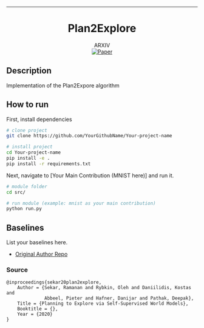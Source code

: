 ---   
<div align="center">    
 
# Plan2Explore    

ARXIV   
[![Paper](http://img.shields.io/badge/arxiv-math.co:1480.1111-B31B1B.svg)](https://arxiv.org/pdf/2005.05960.pdf)


</div>
 
## Description   
Implementation of the Plan2Expore algorithm

## How to run   
First, install dependencies   
```bash
# clone project   
git clone https://github.com/YourGithubName/Your-project-name   

# install project   
cd Your-project-name 
pip install -e .   
pip install -r requirements.txt
 ```   
 Next, navigate to [Your Main Contribution (MNIST here)] and run it.   
 ```bash
# module folder
cd src/    

# run module (example: mnist as your main contribution)   
python run.py    
```

## Baselines    
List your baselines here.   
- [Original Author Repo](https://github.com/ramanans1/plan2explore) 

### Source  
```
@inproceedings{sekar20plan2explore,
    Author = {Sekar, Ramanan and Rybkin, Oleh and Daniilidis, Kostas and
              Abbeel, Pieter and Hafner, Danijar and Pathak, Deepak},
    Title = {Planning to Explore via Self-Supervised World Models},
    Booktitle = {},
    Year = {2020}
}
```   
